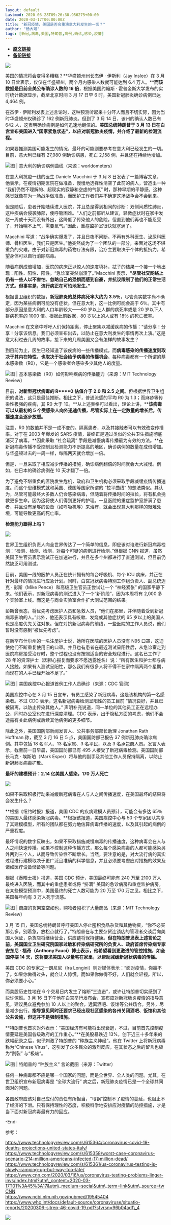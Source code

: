 ```yaml
---
layout: default
Lastmod: 2020-03-28T09:26:30.956275+00:00
date: 2020-03-17T00:00:00Z
title: "新冠疫情，美国是否会重演意大利发生的一切？"
author: "杨大可"
tags: [新冠,病毒,美国,特朗普,病例,确诊,感染,疫情]
---
```


* [**原文链接**](https://mp.weixin.qq.com/s/4f1r-1Gow3-23SXweVIRyw)
* [**备份链接**](http://archive.ph/BMxwu)


![](/images/post/50b99a00e1a2fe420810fbd28beb37a7.jpg)

美国的情况将会变得多糟糕？**华盛顿州州长杰伊 · 伊斯利（Jay Inslee）在 3 月 10 日曾表示，仅仅在华盛顿州，两个月内感染人数就可能达到 6.4 万人。****而该数据是目前全美公布确诊人数的 16 倍**，根据美国约翰斯 · 霍普金斯大学发布的实时统计数据显示，截至北京时间 3 月 17 日早 6 时，美国新冠肺炎确诊病例已达 4,464 例。

在杰伊 · 伊斯利发表上述言论时，这种预测听起来十分吓人而且不切实际，因为当时华盛顿州仅确诊了 162 例新冠肺炎。但到了 3 月 14 日，该州的确认人数已有 642 人，这表明确诊病例是如何迅速地翻倍的。**美国总统特朗普于 3 月 13 日在白宫宣布美国进入“国家紧急状态”，以应对新冠肺炎疫情，并介绍了最新的检测流程。**

如果要推测美国可能发生的情况，最坏的可能则要参考在意大利已经发生的一切。目前，意大利已经有 27,980 例确诊病患，死亡 2,158 例，并且还在持续地增加。

![](/images/post/47aee53109de1976a38b2818ddbad0c1.jpg)图 | 意大利的确诊病例曲线（来源：worldometers）

在意大利抗疫一线的医生 Daniele Macchini 于 3 月 8 日发表了一篇博客文章，他表示，在疫情初期医院在做准备，慢慢地选择性清空了此前的病人，营造出一种 “我们仍然不理解的、超现实的寂静和空虚的气氛” 时，那种早期的平静感。这种感觉就像在为一场战争做准备，而医护工作者们并不确定这场战争会不会到来。

但是随后，患者开始陆续进入医院，并且总是得到相同的诊断：双侧间质性肺炎，这种疾病会侵袭肺部，使呼吸困难。“人们之前都听从建议，轻微症状时在家中发烧一周或十天而没有外出，这降低了传染他人的危险。但直到他们再也不能忍受了，开始喘不上气，需要氧气。”因此，重症监护室很快就塞满了。 

Macchini 写道：“战争确实爆发了，并且日夜不间断。不再有外科医生、泌尿科医师、骨科医生，我们只是医生。”他突然成为了一个团队的一部分，来面对这场不堪重负的灾难。由于对新冠病毒的药物疗法有限，治疗主要取决于个体的抵抗力，希望身体可以自行消除病毒。

随着病例成倍增加，医院的病床正以惊人的速度填补，拭子的结果一个接一个地出现：阳性、阳性、阳性。“急诊室突然崩溃了。”Macchini 表示，**“尽管社交网络上仍有一些人以不害怕、忽略自己的恐惧而感到自豪，并抗议限制了他们的正常生活方式。但事实是，流行病正在可怕地发生。”**

根据世卫组织的数据，**新冠肺炎的总体病死率大约为 3.5％**，尽管真实数字尚不确定，因为某些病例可能没有症状。但在意大利，这一比例可能会高于 6％。其中有部分原因是意大利的人口年龄较大——80 岁以上人群的病死率或是 20 岁以下人群病死率的 1000 倍。根据此前数据，80 岁以上的人或有 18％ 的死亡概率。

Macchini 在文章中呼吁人们保持距离，停止聚集以减缓疾病的传播：“请分享！分享！分享该信息。我们必须宣布出去，以防止在意大利发生的事情再次上演。”这是意大利过去几周的故事，接下来的几周美国又会有怎样的故事发生？

到目前为止，医生已经知道了该疾病的一些传播模式，而**病毒感染的传播速度则取决于其内在特性，也取决于社会给予病毒的传播机会**。每种病毒都有一个所谓的基本感染数（R0），它是一个感染者会感染多少其他人的度量。

![](/images/post/4d949e64053c077ad4c24ba6f502fc62.jpg)图 | 基本感染数（R0）如何影响疾病的传播能力（来源：MIT Technology Review）

目前，**对新型冠状病毒的 R****0** **估值介于 2.0 和 2.5 之间**。但根据世界卫生组织的说法，这只是最佳推断。相比之下，普通流感的平均 R0 为 1.3；而麻疹等传染性极强的疾病，其 R0 大于 10。**从上述表格可以看出，理论上讲，****该病毒可以从最初的 5 个受感染人向外迅速传播，尽管实际上在一定数量的增长后，传播速度会逐步放缓。**

注意，R0 的数值并不是一成不变的。隔离患者，以及其接触者可以有效改变传播率。对于在 2003 年爆发的 SARS 疫情，最终正是通过类似的公共卫生措施彻底消灭了病毒。**因此采取 “社会疏离” 手段是减慢病毒传播最为有效的方法。**在新冠病毒传播不受控制且检测能力不断提高的地区，确诊病例的数量在成倍增加。与华盛顿过去的一周一样，每隔两天就会增加一倍。

但是，一旦采取了相应减少传播的措施，确诊病例翻倍的时间就会大大减慢。例如，在日本的确诊病例在 10 天才翻了一倍。

为了避免不堪重负的医院发生危机，政府和卫生机构必须采取手段减缓疫情传播速度。而这个思维模式就和英国、德国等国家所谓的 “拉平曲线” 的想法类似。其认为，尽管可能最终大多数人仍会感染病毒，但随着将传播时间的拉长，将有机会挽救更多生命。因为这将使人们得到更好的护理。一旦医院的重症监护室挤满了患者，并且没有足够的设备（如呼吸机等）来治疗，就会出现意大利那样的艰难处境，可能导致更高的死亡率。

**检测能力跟得上吗？**

![](/images/post/989fe6da862f54d65a0430ba9570152d.jpg)

世界卫生组织负责人向全世界传达了一个简单的信息，即应该对谁进行新冠病毒检测：“检测、检测、检测，对每个可疑的病例进行检测。”但根据 CNN 报道，虽然美国卫生官员表示测试正在加速进行，并且在多个州都进行了直通测试，但目前仍然缺乏可用测试。

目前，美国一线的医护人员正在统计拥有的每台呼吸机、每个 ICU 病床，并正在针对最坏的情况进行应急计划。同时，白宫冠状病毒特别工作组负责人、副总统迈克 · 彭斯（Mike Pence）和高级卫生官员正尝试让一个 “神经紧张” 的国家平静下来。他们表示，对新冠病毒的测试进入了一个“新阶段”，因为本周将有 2,000 多个实验室上线。而这是与商业实验室合作扩大测试范围的结果。

彭斯曾表态，将优先考虑医护人员和急救人员，“他们在那里，并伴随着受到新冠病毒影响的人。”此外，他还表示具有咳嗽、发烧或其他症状的 65 岁以上的美国人也是高度优先关注对象。但在对抗新冠病毒的前线，一些医院的工作人员说，他们暂时没有感到“被优先考虑”。

在新罕布什尔州的一名注册护士说，她所在医院的医护人员没有 N95 口罩，这迫使他们不断重复使用旧的口罩。并且也有患者在最近测试呈阳性后，从急诊室走到医院病房接受治疗时，整个过程也没有按照适当的安全规程进行。这名已工作了 28 年的资深护士（因担心报复而要求不愿透露姓名）说：“所有医生和护士都与病人接触。如果有人测试呈阳性，那么我们有很多人将不得不在家中隔离两个星期，而现在的人手已经开始不足了。”

![](/images/post/de9fe9e690fe6e225f85593027fae591.jpg)图 | 美国疾控中心报道首例工作人员确诊（来源：CDC 官网）

美国疾控中心在 3 月 15 日宣布，有员工感染了新冠病毒，这是该机构的第一名感染者。不过 CDC 表示，这名新冠病毒检测呈阳性的员工目前 “情况良好，并且已被隔离，以防止传染其他人。” 声明补充说道，同一单位的其他员工正在远程办公，同时办公室也在进行深度清理。CDC 表示，出于隐私方面的考虑，他们不会透露有关此病例或后续其他病例的更多细节。

除此之外，美国国防部新闻发言人、公共事务部部长助理 Jonathan Rath Hoffman 称，截至 3 月 16 日 5 点，美国国防部已报告 37 例新冠肺炎确诊病例。其中包括 18 名军人、13 名家属、3 名平民，以及 3 名承包商人员。发言人表示，截至前一日早晨，美国国防部已有 495 人接受了新冠病毒检测。美国国防部长马克 · 埃斯珀（Mark Esper）将与他的副手及其他工作人员保持隔离，以防止新冠肺炎病毒扩散。

**最坏的建模预计：2.14 亿美国人感染，170 万人死亡**

![](/images/post/989fe6da862f54d65a0430ba9570152d.jpg)

如果不采取积极行动来减缓新冠病毒在人与人之间传播速度，在美国最坏的结果将会发生什么？

**根据《纽约时报》报道，美国 CDC 的疾病建模人员预计，可能会有多达 65％ 的美国人最终感染新冠病毒。**根据该报道，美国疾控中心与 50 个专家团队共享了其建模模型，所有的团队都在努力地估算病毒传播的速度，以及其引起的病例的严重程度。

最坏情况的数字反映出，如果不采取措施减慢病毒的传播速度，这种病毒会在人与人之间快速传播。如果不控制这种传播方式，那么每个感染病毒的人都可能感染另外两到三个人，从而导致传染性不断增长。当然，要注意的是，对大流行病的真实过程进行建模取决于更广泛且准确的科学信息，并且必须要考虑应对措施的效果及诸如医疗设备储备等问题。

根据《泰晤士报》报道，美国 CDC 预计，美国最终可能有 240 万至 2100 万人最终进入医院，而其中的重症患者或将 “挤满” 美国的急诊病房和重症监护病房。在某些模型预测中，美国最终的死亡人数可能为 20 万至 170 万之见。相比之下，美国每年约有 3 万人死于流感。

![](/images/post/cd638d4f69e70a4dd24621a26c329aac.jpg)图 | 商店的货架空空如也，购物者囤积了大量商品（来源：MIT Technology Review）

3 月 15 日，美国总统特朗普呼吁美国人停止囤积食品杂货和其他物资，“你不必买那么多。别着急，放松点就行了。”特朗普在与主要杂货连锁店的管理者交谈后向美国人保证，杂货店将继续营业，供应链将保持健康。**但在特朗普发表上述言论之前，美国国立卫生研究院国家过敏和传染病研究所的负责人、政府首席传染病专家安东尼 · 福奇（Anthony Fauci）博士表示，他希望看到更激进的管控措施，如全国停摆 14 天，这将要求美国人尽量宅在家里，以帮助减缓新冠状病毒的传播。**

美国 CDC 的专家之一朗尼尼（Ira Longini）则对媒体表示：“面对疫情，你赢不了。如果你做得过头，就会让人惊慌。而如果你做得不好，人们就会轻视。所以，你必须要小心。”

而美股历史性地在 6 个交易日内发生了熔断“三连击”，或许让特朗普切实感到了些许惊慌。3 月 16 日下午他在白宫举行发布会，宣布应对新冠肺炎疫情的指导意见，建议民众避免参加 10 人以上的聚会，远离酒吧、饭馆等公共场合。另外，尽量减少出行。**指导意见同时还要求已经出现社区感染的各州关闭酒吧、饭馆和其他公共设施，但这并不是强制措施。**

**特朗普也首次对外表示：“美国经济有可能将出现衰退，不过，目前首先控制疫情蔓延是美国各级政府的工作重心。”**在美股暴跌近 13%，创下近三十多年来的跌幅纪录之后，似乎刺激了特朗普的 “种族主义神经”。他在 Twitter 上将新冠病毒称为“Chinese Virus”，这引发了众多民众的激烈反应，在其状态之后的留言也极为“割裂” 与“极端”。

![](/images/post/7f92a72aed15f94bf309b612d30d62f0.jpg)图 | 特朗普的 “种族主义” 言论截图（来源：Twitter）

任何一种病毒都不应是哪一个国家的问题，而是全世界、全人类的问题。尤其，在世卫组织宣布新冠病毒是 “全球大流行” 病之后，新冠肺炎疫情已是一个全球共同面对的问题。

各国政府应该对自己应付的责任有所担当，“甩锅”控制不了疫情的蔓延，也阻止不了经济的下滑。只有保持理性的态度，积极科学地安排应对疫情的防控措施，才是当下面对新冠病毒最有力的回应。

\-End-

参考：

https://www.technologyreview.com/s/615364/coronavirus-covid-19-deaths-projections-united-states-italy/  
https://www.technologyreview.com/s/615358/worst-case-coronavirus-scenario-214-million-americans-infected-17-million-dead/  
https://www.technologyreview.com/s/615361/us-coronavirus-testing-is-slowly-ramping-up-but-way-too-late/  
https://www.cnn.com/2020/03/16/us/coronavirus-testing-problems-linger-invs/index.html?utm\_content=2020-03-17T01%3A45%3A17&utm\_medium=social&utm\_term=link&utm\_source=twCNN  
https://www.ncbi.nlm.nih.gov/pubmed/19545404  
https://www.who.int/docs/default-source/coronaviruse/situatio-reports/20200306-sitrep-46-covid-19.pdf?sfvrsn=96b04adf\_4

![](/images/post/6b81c6283e2f8c878bfccc513dafb61a.jpg)

